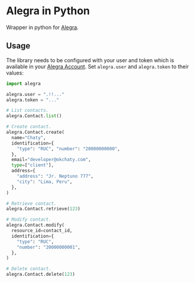# Alegra in Python
Wrapper in python for [Alegra](https://alegra.com).

## Usage

The library needs to be configured with your user and token which is
available in your [Alegra Account](https://app.alegra.com/configuration/api).
Set `alegra.user` and `alegra.token` to their values:

```python
import alegra 

alegra.user = ".!!..."
alegra.token = "..."

# List contacts.
alegra.Contact.list()

# Create contact.
alegra.Contact.create(
  name="Chaty",
  identification={
    "type": "RUC", "number": "20000000000",
  },
  email="developer@okchaty.com",
  type=["client"],
  address={
    "address": "Jr. Neptuno 777",
    "city": "Lima, Peru",
  },
)

# Retrieve contact.
alegra.Contact.retrieve(123)

# Modify contact.
alegra.Contact.modify(
  resource_id=contact_id,
  identification={
    "type": "RUC",
    "number": "20000000001",
  },
)

# Delete contact.
alegra.Contact.delete(123)
```
